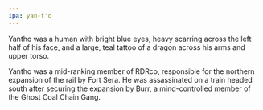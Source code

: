 ```yaml
---
ipa: yan-t'o
---
```


Yantho was a human with bright blue eyes, heavy scarring across the left half of his face, and a large, teal tattoo of a dragon across his arms and upper torso.

Yantho was a mid-ranking member of RDRco, responsible for the northern expansion of the rail by Fort Sera. He was assassinated on a train headed south after securing the expansion by Burr, a mind-controlled member of the Ghost Coal Chain Gang.
